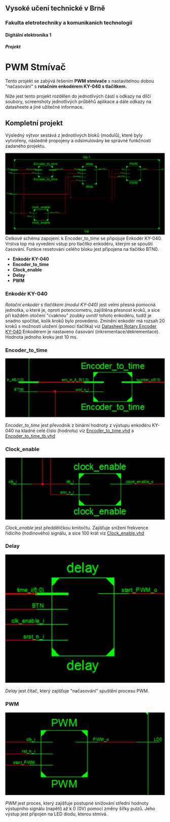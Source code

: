 ## Vysoké učení technické v Brně
### Fakulta eletrotechniky a komunikaních technologií
#### Digitální elektronika 1
##### Projekt
PWM Stmívač
======



Tento projekt se zabývá řešením **PWM stmívače** s nastavitelnou dobou "načasování" s **rotačním enkodérem KY-040 s tlačítkem.**


Níže jest tento projekt rozdělen do jednotlivých částí s odkazy na dílčí soubory, screenshoty jednotlivých průběhů aplikace a dále odkazy na datasheete a jiné užitečné informace.



 ##      **Kompletní projekt**
 
 Výsledný výtvor sestává z jednotlivých bloků (modulů), které byly vytvořeny, následně propojeny a odsimulovány ke správné funkčnosti zadaného projektu.
 
 
 ![PWM stmívač s nastavitelnou dobou "načasování s rotačním enkodérem KY-040 s tlačítkem](celkove_schema.png)
     Celkové schéma zapojení: k Encoder_to_time se připojuje Enkodér KY-040. Vrstva top má vyvedení vstup pro tlačítko enkodéru, kterým se spouští časování. Funkce resetování celého bloku jest připojena na tlačítko BTN0.
 
 
 - **Enkodér KY-040**
 - **Encoder_to_time**
 - **Clock_enable**
 - **Delay**
 - **PWM**
 
 

### Enkodér KY-040
*Rotační enkodér s tlačítkem (modul KY-040)* jest velmi přesná pomocná jednotka, u které je, oproti potenciometru, zajištěna přesnost kroků, a sice při každém otočení "cvaknou" zoubky uvnitř tohoto enkodéru, tudíž je snadno spočítat, kolik kroků bylo provedeno. Zmínění enkodér má rozsah 20 kroků s možností uložení (pomocí tlačítka) viz [Datasheet Rotary Encoder KY-040](https://www.handsontec.com/dataspecs/module/Rotary%20Encoder.pdf) 
Enkodérem je nastaveno časování (inkrementace/dekrementace). Hodnota jednoho kroku jest 10 ms.


### Encoder_to_time
![Encoder_to_time](Encoder_to_time.png)

*Encoder_to_time* jest převodník z binární hodnoty z výstupu enkodéru KY-040 na kladné celé číslo (hodnotu) viz [Encoder_to_time.vhd](https://github.com/marekhudec/Digital-electronics1/blob/master/Labs/09-Project/Encoder_to_time.vhd) a [Encoder_to_time_tb.vhd](https://github.com/marekhudec/Digital-electronics1/blob/master/Labs/09-Project/Encoder_to_time_tb.vhd)


### Clock_enable
![Clock_enable](Clock_enable.png)

*Clock_enable* jest předděličkou kmitočtu. Zajišťuje snížení frekvence řídícího (hodinového) signálu, a sice 100 krát viz [Clock_enable.vhd](https://github.com/marekhudec/Digital-electronics1/blob/master/Labs/09-Project/clock_enable.vhd)

### Delay
![Delay](Delay.png)

*Delay* jest čítač, který zajišťuje "načasování" spuštění procesu PWM.

### PWM
![PWM](PWM.png)

*PWM* jest proces, který zajišťuje postupné snižování střední hodnoty výstupního signálu (napětí) až k 0 (0V) pomocí změny šířky pulzů.
Jeho výstup jest připojen na LED diodu, kterou stmívá.
